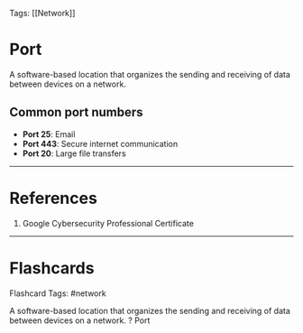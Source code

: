 Tags: [[Network]]
# Port

A software-based location that organizes the sending and receiving of data between devices on a network.

## Common port numbers

- **Port 25**: Email
- **Port 443**: Secure internet communication
- **Port 20**: Large file transfers

---
# References

1. Google Cybersecurity Professional Certificate

---
# Flashcards

Flashcard Tags: #network 

A software-based location that organizes the sending and receiving of data between devices on a network.
?
Port